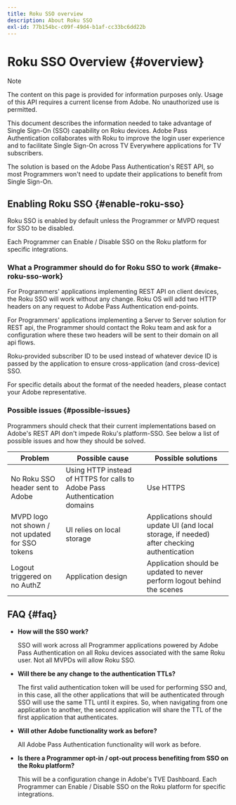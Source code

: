 ```yaml
---
title: Roku SSO overview
description: About Roku SSO
exl-id: 77b154bc-c09f-49d4-b1af-cc33bc6dd22b
---
```

# Roku SSO Overview {#overview}

>[!NOTE]
>
>The content on this page is provided for information purposes only. Usage of this API requires a current license from Adobe. No unauthorized use is permitted.

This document describes the information needed to take advantage of Single Sign-On (SSO) capability on Roku devices. Adobe Pass Authentication collaborates with Roku to improve the login user experience and to facilitate Single Sign-On across TV Everywhere applications for TV subscribers. 

The solution is based on the Adobe Pass Authentication's REST API, so most Programmers won't need to update their applications to benefit from Single Sign-On.

## Enabling Roku SSO {#enable-roku-sso}

Roku SSO is enabled by default unless the Programmer or MVPD request for SSO to be disabled.

Each Programmer can Enable / Disable SSO on the Roku platform for specific integrations.

### What a Programmer should do for Roku SSO to work {#make-roku-sso-work}

For Programmers' applications implementing REST API on client devices, the Roku SSO will work without any change. Roku OS will add two HTTP headers on any request to Adobe Pass Authentication end-points. 

For Programmers' applications implementing a Server to Server solution for REST api, the Programmer should contact the Roku team and ask for a configuration where these two headers will be sent to their domain on all api flows. 

Roku-provided subscriber ID to be used instead of whatever device ID is passed by the application to ensure cross-application (and cross-device) SSO. 

For specific details about the format of the needed headers, please contact your Adobe representative. 

### Possible issues {#possible-issues}

Programmers should check that their current implementations based on Adobe's REST API don't impede Roku's platform-SSO. See below a list of possible issues and how they should be solved.

| Problem                                          | Possible cause                                                             | Possible solutions                                                                         |
|--------------------------------------------------|----------------------------------------------------------------------------|--------------------------------------------------------------------------------------------|
| No Roku SSO header sent to Adobe                 | Using HTTP instead of HTTPS for calls to Adobe Pass Authentication domains | Use HTTPS                                                                                  |
| MVPD logo not shown / not updated for SSO tokens | UI relies on local storage                                                 | Applications should update UI (and local storage, if needed) after checking authentication |
| Logout triggered on no AuthZ                     | Application design                                                         | Application should be updated to never perform logout behind the scenes                    |

## FAQ {#faq}

* **How will the SSO work?**

  SSO will work across all Programmer applications powered by Adobe Pass Authentication on all Roku devices associated with the same Roku user. Not all MVPDs will allow Roku SSO. 


* **Will there be any change to the authentication TTLs?**

  The first valid authentication token will be used for performing SSO and, in this case, all the other applications that will be authenticated through SSO will use the same TTL until it expires. So, when navigating from one application to another, the second application will share the TTL of the first application that authenticates.


* **Will other Adobe functionality work as before?**

  All Adobe Pass Authentication functionality will work as before.


* **Is there a Programmer opt-in / opt-out process benefiting from SSO on the Roku platform?**

  This will be a configuration change in Adobe's TVE Dashboard. Each Programmer can Enable / Disable SSO on the Roku platform for specific integrations.
